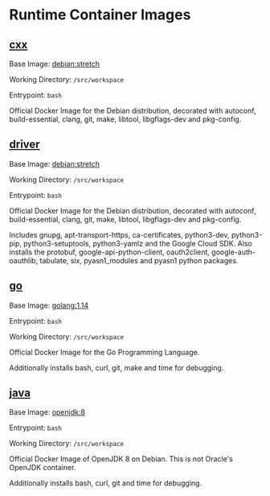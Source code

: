 # Runtime Container Images

## [cxx](cxx/)

Base Image: [debian:stretch](https://hub.docker.com/_/debian)

Working Directory: `/src/workspace`

Entrypoint: `bash`

Official Docker Image for the Debian distribution, decorated with autoconf,
build-essential, clang, git, make, libtool, libgflags-dev and pkg-config.

## [driver](driver/)

Base Image: [debian:stretch](https://hub.docker.com/_/debian)

Working Directory: `/src/workspace`

Entrypoint: `bash`

Official Docker Image for the Debian distribution, decorated with autoconf,
build-essential, clang, git, make, libtool, libgflags-dev and pkg-config.

Includes gnupg, apt-transport-https, ca-certificates, python3-dev, python3-pip,
python3-setuptools, python3-yamlz and the Google Cloud SDK. Also installs the
protobuf, google-api-python-client, oauth2client, google-auth-oauthlib,
tabulate, six, pyasn1_modules and pyasn1 python packages.

## [go](go/)

Base Image: [golang:1.14](https://hub.docker.com/_/golang)

Entrypoint: `bash`

Working Directory: `/src/workspace`

Official Docker Image for the Go Programming Language.

Additionally installs bash, curl, git, make and time for debugging.

## [java](java/)

Base Image: [openjdk:8](https://hub.docker.com/_/openjdk)

Entrypoint: `bash`

Working Directory: `/src/workspace`

Official Docker Image of OpenJDK 8 on Debian. This is not Oracle's OpenJDK
container.

Additionally installs bash, curl, git and time for debugging.
